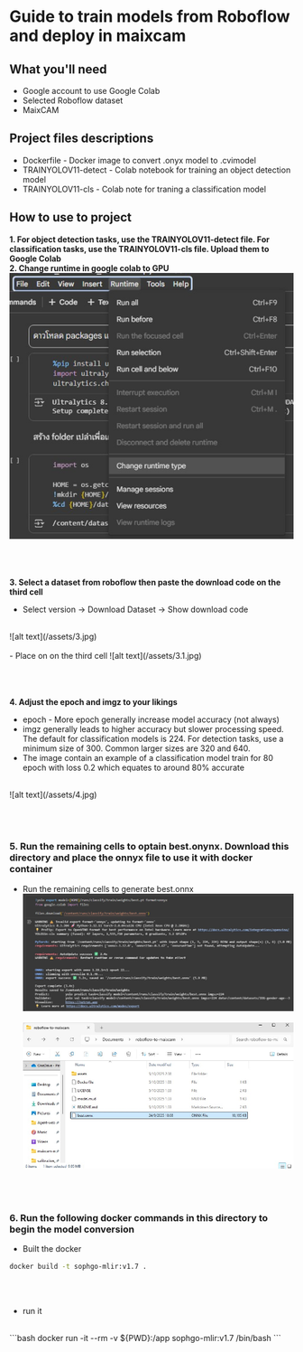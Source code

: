 # Guide to train models from Roboflow and deploy in maixcam
## What you'll need
- Google account to use Google Colab
- Selected Roboflow dataset
- MaixCAM

## Project files descriptions
- Dockerfile - Docker image to convert .onyx model to .cvimodel
- TRAINYOLOV11-detect - Colab notebook for training an object detection model
- TRAINYOLOV11-cls - Colab note for traning a classification model

## How to use to project

<strong>1. For object detection tasks, use the TRAINYOLOV11-detect file. For classification tasks, use the TRAINYOLOV11-cls file. Upload them to Google Colab</strong>
<br />
<strong>2. Change runtime in google colab to GPU</strong>
<br />
![alt text](/assets/2.jpg)
<br /><br /><br /><br />

<strong>3. Select a dataset from roboflow then paste the download code on the third cell</strong>
<br />
- Select version -> Download Dataset -> Show download code 
<br/>
![alt text](/assets/3.jpg)
<br /><br />
- Place on on the third cell
![alt text](/assets/3.1.jpg)
<br /><br /><br /><br />

<strong>4. Adjust the epoch and imgz to your likings</strong>
<br />
- epoch - More epoch generally increase model accuracy (not always)
- imgz generally leads to higher accuracy but slower processing speed. The default for classification models is 224. For detection tasks, use a minimum size of 300. Common larger sizes are 320 and 640.
- The image contain an example of a classification model train for 80 epoch with loss 0.2 which equates to around 80% accurate
<br/>
![alt text](/assets/4.jpg)
<br /><br /><br /><br />

### 5. Run the remaining cells to optain best.onynx. Download this directory and place the onnyx file to use it with docker container
- Run the remaining cells to generate best.onnx
![alt text](/assets/5.jpg)
<br /><br />
![alt text](/assets/5.1.jpg)
<br /><br /><br /><br />

### 6. Run the following docker commands in this directory to begin the model conversion
- Built the docker 
```bash
docker build -t sophgo-mlir:v1.7 .
```
<br /><br />
- run it
<br />
```bash
docker run -it --rm -v ${PWD}:/app sophgo-mlir:v1.7 /bin/bash
```
